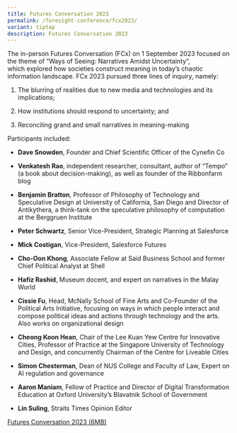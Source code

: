 ```yaml
---
title: Futures Conversation 2023
permalink: /foresight-conference/fcx2023/
variant: tiptap
description: Futures Conversation 2023
---
```

<p>The in-person Futures Conversation (FCx) on 1 September 2023 focused on the theme of “Ways of Seeing: Narratives Amidst Uncertainty”, which<em>&nbsp;</em>explored how societies construct meaning in today’s chaotic information landscape. FCx 2023 pursued three lines of inquiry, namely:</p><ol data-tight="true" class="tight"><li><p>The blurring of realities due to new media and technologies and its implications;</p></li><li><p>How institutions should respond to uncertainty; and</p></li><li><p>Reconciling grand and small narratives in meaning-making</p></li></ol><p>Participants included:</p><ul data-tight="true" class="tight"><li><p><strong>Dave Snowden</strong>, Founder and Chief Scientific Officer of the Cynefin Co</p></li><li><p><strong>Venkatesh Rao</strong>, independent researcher, consultant, author of “Tempo” (a book about decision-making), as well as founder of the Ribbonfarm blog</p></li><li><p><strong>Benjamin Bratton</strong>, Professor of Philosophy of Technology and Speculative Design at University of California, San Diego and Director of Antikythera, a think-tank on the speculative philosophy of computation at the Berggruen Institute</p></li><li><p><strong>Peter Schwartz</strong>, Senior Vice-President, Strategic Planning at Salesforce</p></li><li><p><strong>Mick Costigan</strong>, Vice-President, Salesforce Futures</p></li><li><p><strong>Cho-Oon Khong</strong>, Associate Fellow at Said Business School and former Chief Political Analyst at Shell</p></li><li><p><strong>Hafiz Rashid</strong>, Museum docent, and expert on narratives in the Malay World</p></li><li><p><strong>Cissie Fu</strong>, Head, McNally School of Fine Arts and Co-Founder of the Political Arts Initiative, focusing on ways in which people interact and compose political ideas and actions through technology and the arts. Also works on organizational design</p></li><li><p><strong>Cheong Koon Hean</strong>, Chair of the Lee Kuan Yew Centre for Innovative Cities, Professor of Practice at the Singapore University of Technology and Design, and concurrently Chairman of the Centre for Liveable Cities</p></li><li><p><strong>Simon Chesterman</strong>, Dean of NUS College and Faculty of Law, Expert on AI regulation and governance</p></li><li><p><strong>Aaron Maniam</strong>, Fellow of Practice and Director of Digital Transformation Education at Oxford University’s Blavatnik School of Government</p></li><li><p><strong>Lin Suling</strong>, Straits Times Opinion Editor</p></li></ul><p><a href="https://go.gov.sg/fcx2023sr" rel="noopener noreferrer nofollow" target="_blank">Futures Conversation 2023 (6MB)</a></p>